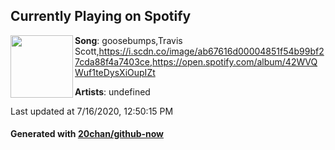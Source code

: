 ## Currently Playing on Spotify

[<img align="left" width="100" src="undefined">](undefined)

**Song**: goosebumps,Travis Scott,https://i.scdn.co/image/ab67616d00004851f54b99bf27cda88f4a7403ce,https://open.spotify.com/album/42WVQWuf1teDysXiOupIZt

**Artists**: undefined

Last updated at 7/16/2020, 12:50:15 PM

#### Generated with [20chan/github-now](https://github.com/20chan/github-now)